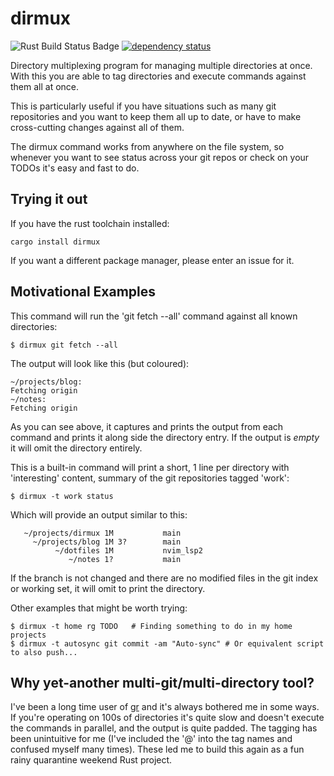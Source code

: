 # dirmux

![Rust Build Status Badge](https://github.com/alaric/dirmux/workflows/Rust/badge.svg) [![dependency status](https://deps.rs/repo/github/alaric/dirmux/status.svg)](https://deps.rs/repo/github/alaric/dirmux)

Directory multiplexing program for managing multiple directories at once. With this you are able to
tag directories and execute commands against them all at once.

This is particularly useful if you have situations such as many git repositories and you want to
keep them all up to date, or have to make cross-cutting changes against all of them.

The dirmux command works from anywhere on the file system, so whenever you want to see status across
your git repos or check on your TODOs it's easy and fast to do.

## Trying it out

If you have the rust toolchain installed:

    cargo install dirmux

If you want a different package manager, please enter an issue for it.

## Motivational Examples

This command will run the 'git fetch --all' command against all known directories:

    $ dirmux git fetch --all

The output will look like this (but coloured):

    ~/projects/blog:
    Fetching origin
    ~/notes:
    Fetching origin

As you can see above, it captures and prints the output from each command and prints it along side
the directory entry. If the output is _empty_ it will omit the directory entirely.
    
This is a built-in command will print a short, 1 line per directory with 'interesting' content,
summary of the git repositories tagged 'work':

    $ dirmux -t work status
    
Which will provide an output similar to this:

       ~/projects/dirmux 1M           main
         ~/projects/blog 1M 3?        main
              ~/dotfiles 1M           nvim_lsp2
                 ~/notes 1?           main

If the branch is not changed and there are no modified files in the git index or working set, it
will omit to print the directory.

Other examples that might be worth trying:

    $ dirmux -t home rg TODO   # Finding something to do in my home projects
    $ dirmux -t autosync git commit -am "Auto-sync" # Or equivalent script to also push...

## Why yet-another multi-git/multi-directory tool?

I've been a long time user of [gr](https://github.com/mixu/gr) and it's always bothered me in some
ways. If you're operating on 100s of directories it's quite slow and doesn't execute the commands in
parallel, and the output is quite padded. The tagging has been unintuitive for me (I've included the
'@' into the tag names and confused myself many times). These led me to build this again as a fun
rainy quarantine weekend Rust project.


